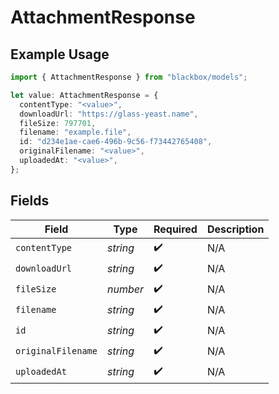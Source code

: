 # AttachmentResponse

## Example Usage

```typescript
import { AttachmentResponse } from "blackbox/models";

let value: AttachmentResponse = {
  contentType: "<value>",
  downloadUrl: "https://glass-yeast.name",
  fileSize: 797701,
  filename: "example.file",
  id: "d234e1ae-cae6-496b-9c56-f73442765408",
  originalFilename: "<value>",
  uploadedAt: "<value>",
};
```

## Fields

| Field              | Type               | Required           | Description        |
| ------------------ | ------------------ | ------------------ | ------------------ |
| `contentType`      | *string*           | :heavy_check_mark: | N/A                |
| `downloadUrl`      | *string*           | :heavy_check_mark: | N/A                |
| `fileSize`         | *number*           | :heavy_check_mark: | N/A                |
| `filename`         | *string*           | :heavy_check_mark: | N/A                |
| `id`               | *string*           | :heavy_check_mark: | N/A                |
| `originalFilename` | *string*           | :heavy_check_mark: | N/A                |
| `uploadedAt`       | *string*           | :heavy_check_mark: | N/A                |